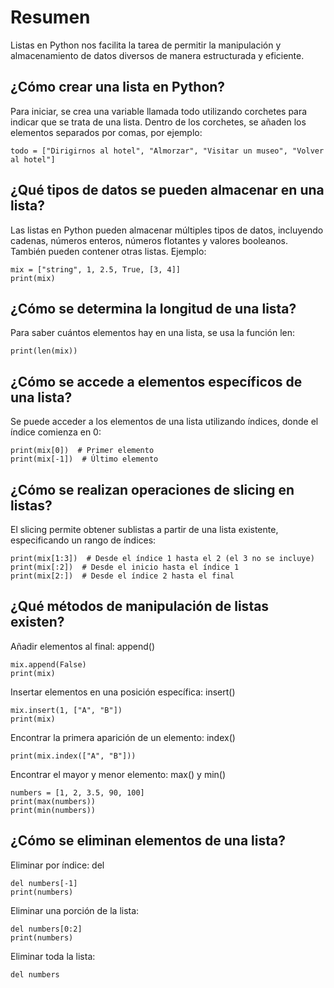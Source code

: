 # Resumen

Listas en Python nos facilita la tarea de permitir la manipulación y almacenamiento de datos diversos de manera estructurada y eficiente.
## ¿Cómo crear una lista en Python?

Para iniciar, se crea una variable llamada todo utilizando corchetes para indicar que se trata de una lista. Dentro de los corchetes, se añaden los elementos separados por comas, por ejemplo:

    todo = ["Dirigirnos al hotel", "Almorzar", "Visitar un museo", "Volver al hotel"]

## ¿Qué tipos de datos se pueden almacenar en una lista?

Las listas en Python pueden almacenar múltiples tipos de datos, incluyendo cadenas, números enteros, números flotantes y valores booleanos. También pueden contener otras listas. Ejemplo:

    mix = ["string", 1, 2.5, True, [3, 4]]
    print(mix)

## ¿Cómo se determina la longitud de una lista?

Para saber cuántos elementos hay en una lista, se usa la función len:

    print(len(mix))

## ¿Cómo se accede a elementos específicos de una lista?

Se puede acceder a los elementos de una lista utilizando índices, donde el índice comienza en 0:

    print(mix[0])  # Primer elemento
    print(mix[-1])  # Último elemento

## ¿Cómo se realizan operaciones de slicing en listas?

El slicing permite obtener sublistas a partir de una lista existente, especificando un rango de índices:

    print(mix[1:3])  # Desde el índice 1 hasta el 2 (el 3 no se incluye)
    print(mix[:2])  # Desde el inicio hasta el índice 1
    print(mix[2:])  # Desde el índice 2 hasta el final

## ¿Qué métodos de manipulación de listas existen?

 Añadir elementos al final: append()

    mix.append(False)
    print(mix)

Insertar elementos en una posición específica: insert()

    mix.insert(1, ["A", "B"])
    print(mix)

Encontrar la primera aparición de un elemento: index()

    print(mix.index(["A", "B"]))

Encontrar el mayor y menor elemento: max() y min()

    numbers = [1, 2, 3.5, 90, 100]
    print(max(numbers))
    print(min(numbers))

## ¿Cómo se eliminan elementos de una lista?

Eliminar por índice: del

    del numbers[-1]
    print(numbers)

Eliminar una porción de la lista:

    del numbers[0:2]
    print(numbers)

Eliminar toda la lista:

    del numbers

